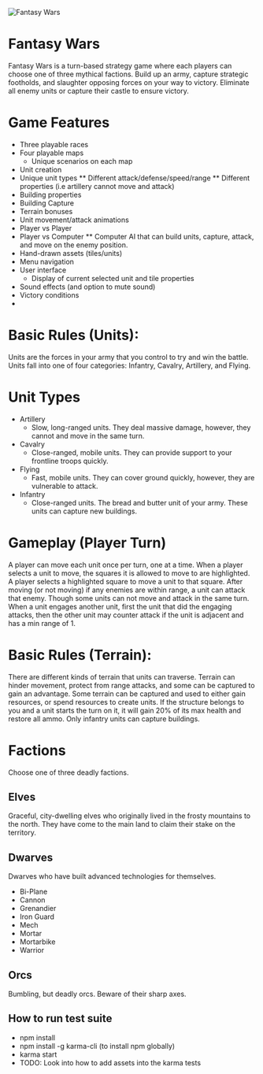 ![Fantasy Wars](http://i.neoseeker.com/ca/fantasy_wars_conceptart_cLwPX.jpg)
# Fantasy Wars
Fantasy Wars is a turn-based strategy game where each players can choose one of three mythical factions. Build up an army, capture strategic footholds, and slaughter opposing forces on your way to victory. Eliminate all enemy units or capture their castle to ensure victory.

# Game Features
* Three playable races
* Four playable maps
  * Unique scenarios on each map
* Unit creation
* Unique unit types
  ** Different attack/defense/speed/range
  ** Different properties (i.e artillery cannot move and attack)
* Building properties
* Building Capture
* Terrain bonuses
* Unit movement/attack animations
* Player vs Player
* Player vs Computer
  ** Computer AI that can build units, capture, attack, and move on the enemy position.
* Hand-drawn assets (tiles/units)
* Menu navigation
* User interface
  * Display of current selected unit and tile properties
* Sound effects (and option to mute sound)
* Victory conditions
*

# Basic Rules (Units):
Units are the forces in your army that you control to try and win the battle. Units fall into one of four categories: Infantry, Cavalry, Artillery, and Flying.

# Unit Types
* Artillery
  * Slow, long-ranged units. They deal massive damage, however, they cannot and move in the same turn.
* Cavalry
  * Close-ranged, mobile units. They can provide support to your frontline troops quickly.
* Flying
  * Fast, mobile units. They can cover ground quickly, however, they are vulnerable to attack.
* Infantry
  * Close-ranged units. The bread and butter unit of your army. These units can capture new buildings.

# Gameplay (Player Turn)
A player can move each unit once per turn, one at a time. When a player selects a unit to move, the squares it is allowed to move to are highlighted. A player selects a highlighted square to move a unit to that square. After moving (or not moving) if any enemies are within range, a unit can attack that enemy. Though some units can not move and attack in the same turn. When a unit engages another unit, first the unit that did the engaging attacks, then the other unit may counter attack if the unit is adjacent and has a min range of 1.

# Basic Rules (Terrain):
There are different kinds of terrain that units can traverse. Terrain can hinder movement, protect from range attacks, and some can be captured to gain an advantage. Some terrain can be captured and used to either gain resources, or spend resources to create units. If the structure belongs to you and a unit starts the turn on it, it will gain 20% of its max health and restore all ammo. Only infantry units can capture buildings.

# Factions
Choose one of three deadly factions.
## Elves
Graceful, city-dwelling elves who originally lived in the frosty mountains to the north. They have come to the main land to claim their stake on the territory.
## Dwarves
Dwarves who have built advanced technologies for themselves.

* Bi-Plane
* Cannon
* Grenandier
* Iron Guard
* Mech
* Mortar
* Mortarbike
* Warrior

## Orcs
Bumbling, but deadly orcs.  Beware of their sharp axes.

## How to run test suite
* npm install
* npm install -g karma-cli (to install npm globally)
* karma start
* TODO: Look into how to add assets into the karma tests